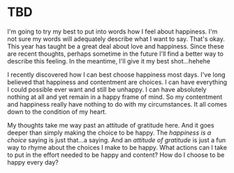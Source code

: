 # TBD

I'm going to try my best to put into words how I feel about happiness. I'm not sure my words will adequately describe what I want to say. That's okay. This year has taught be a great deal about love and happiness. Since these are recent thoughts, perhaps sometime in the future I'll find a better way to describe this feeling. In the meantime, I'll give it my best shot...hehehe

I recently discovered how I can best choose happiness most days. I've long believed that happiness and contentment are choices. I can have everything I could possible ever want and still be unhappy. I can have absolutely nothing at all and yet remain in a happy frame of mind. So my contentment and happiness really have nothing to do with my circumstances. It all comes down to the condition of my heart.

My thoughts take me way past an attitude of gratitude here. And it goes deeper than simply making the choice to be happy. The *happiness is a choice* saying is just that...a saying. And an *attitude of gratitude* is just a fun way to rhyme about the choices I make to be happy. What actions can I take to put in the effort needed to be happy and content? How do I choose to be happy every day?

